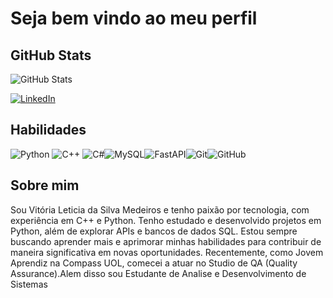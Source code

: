 # Seja bem vindo ao meu perfil

## GitHub Stats

![GitHub Stats](https://github-readme-stats.vercel.app/api?username=VitoriaLeti&theme=transparent&bg_color=000&border_color=30A3DC&show_icons=true&icon_color=30A3DC&title_color=E94D5F&text_color=FFF)


[![LinkedIn](https://img.shields.io/badge/LinkedIn-0077B5?style=for-the-badge&logo=linkedin&logoColor=white)](https://www.linkedin.com/in/vitoria-leticia-da-silva-medeiros-174a972b1/)
## Habilidades

![Python](https://img.shields.io/badge/python-3670A0?style=for-the-badge&logo=python&logoColor=ffdd54) ![C++](https://img.shields.io/badge/C%2B%2B-00599C?style=for-the-badge&logo=c%2B%2B&logoColor=white) ![C#](https://img.shields.io/badge/C%23-239120?style=for-the-badge&logo=c-sharp&logoColor=white)![MySQL](https://img.shields.io/badge/MySQL-00000F?style=for-the-badge&logo=mysql&logoColor=white)![FastAPI](https://img.shields.io/badge/FastAPI-00C7B7?style=for-the-badge&logo=fastapi&logoColor=white)![Git](https://img.shields.io/badge/GIT-E44C30?style=for-the-badge&logo=git&logoColor=white)![GitHub](https://img.shields.io/badge/GitHub-181717?style=for-the-badge&logo=github&logoColor=white)
## Sobre mim

Sou Vitória Leticia da Silva Medeiros e tenho paixão por tecnologia, com experiência em C++ e Python. Tenho estudado e desenvolvido projetos em Python, além de explorar APIs e bancos de dados SQL. Estou sempre buscando aprender mais e aprimorar minhas habilidades para contribuir de maneira significativa em novas oportunidades. Recentemente, como Jovem Aprendiz na Compass UOL, comecei a atuar no Studio de QA (Quality Assurance).Alem disso sou Estudante de Analise e Desenvolvimento de Sistemas

